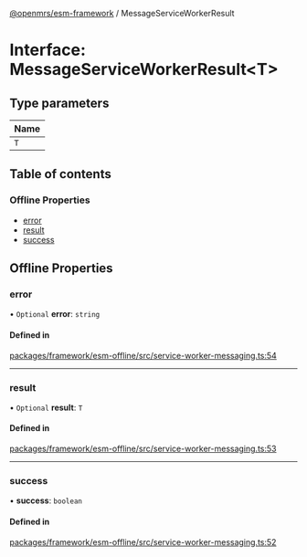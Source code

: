 [@openmrs/esm-framework](../API.md) / MessageServiceWorkerResult

# Interface: MessageServiceWorkerResult<T\>

## Type parameters

| Name |
| :------ |
| `T` |

## Table of contents

### Offline Properties

- [error](MessageServiceWorkerResult.md#error)
- [result](MessageServiceWorkerResult.md#result)
- [success](MessageServiceWorkerResult.md#success)

## Offline Properties

### error

• `Optional` **error**: `string`

#### Defined in

[packages/framework/esm-offline/src/service-worker-messaging.ts:54](https://github.com/openmrs/openmrs-esm-core/blob/main/packages/framework/esm-offline/src/service-worker-messaging.ts#L54)

___

### result

• `Optional` **result**: `T`

#### Defined in

[packages/framework/esm-offline/src/service-worker-messaging.ts:53](https://github.com/openmrs/openmrs-esm-core/blob/main/packages/framework/esm-offline/src/service-worker-messaging.ts#L53)

___

### success

• **success**: `boolean`

#### Defined in

[packages/framework/esm-offline/src/service-worker-messaging.ts:52](https://github.com/openmrs/openmrs-esm-core/blob/main/packages/framework/esm-offline/src/service-worker-messaging.ts#L52)
